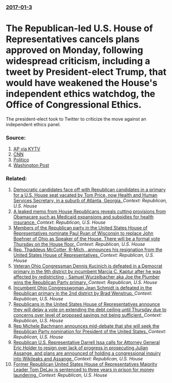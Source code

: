### [2017-01-3](/news/2017/01/3/index.md)

# The Republican-led U.S. House of Representatives cancels plans approved on Monday, following widespread criticism, including a tweet by President-elect Trump, that would have weakened the House's independent ethics watchdog, the Office of Congressional Ethics. 

The president-elect took to Twitter to criticize the move against an independent ethics panel.


### Source:

1. [AP via KYTV](http://www.ky3.com/content/news/Paul-Ryan-re-elected-as-speaker-409563525.html)
2. [CNN](http://www.cnn.com/2017/01/02/politics/office-of-congressional-ethics-oversight-of-ethics-committee-amendment/)
3. [Politico](http://www.politico.com/story/2017/01/paul-ryan-easily-wins-reelection-as-speaker-of-the-house-233139)
4. [Washington Post](http://www.washingtonpost.com/powerpost/gop-to-start-on-ambitious-conservative-agenda-as-congress-convenes-today/2017/01/03/6117cbe2-d1a1-11e6-945a-76f69a399dd5_story.html)

### Related:

1. [Democratic candidates face off with Republican candidates in a primary for a U.S. House seat vacated by Tom Price, now Health and Human Services Secretary, in a suburb of Atlanta, Georgia.  ](/news/2017/04/18/democratic-candidates-face-off-with-republican-candidates-in-a-primary-for-a-u-s-house-seat-vacated-by-tom-price-now-health-and-human-serv.md) _Context: Republican, U.S. House_
2. [A leaked memo from House Republicans reveals cutting provisions from Obamacare such as Medicaid expansions and subsidies for health insurance. ](/news/2017/02/25/a-leaked-memo-from-house-republicans-reveals-cutting-provisions-from-obamacare-such-as-medicaid-expansions-and-subsidies-for-health-insuranc.md) _Context: Republican, U.S. House_
3. [Members of the Republican party in the United States House of Representatives nominate Paul Ryan of Wisconsin to replace John Boehner of Ohio as Speaker of the House.  There will be a formal vote Thursday on the House floor. ](/news/2015/10/28/members-of-the-republican-party-in-the-united-states-house-of-representatives-nominate-paul-ryan-of-wisconsin-to-replace-john-boehner-of-ohi.md) _Context: Republican, U.S. House_
4. [Rep. Thaddeus McCotter, R-Mich., announces his resignation from the United States House of Representatives. ](/news/2012/07/6/rep-thaddeus-mccotter-r-mich-announces-his-resignation-from-the-united-states-house-of-representatives.md) _Context: Republican, U.S. House_
5. [Veteran Ohio Congressman Dennis Kucinich is defeated in a Democrat primary in the 9th district by incumbent Marcia C. Kaptur after he was affected by redistricting - Samuel Wurzelbacher aka Joe the Plumber wins the Republican Party primary. ](/news/2012/03/6/veteran-ohio-congressman-dennis-kucinich-is-defeated-in-a-democrat-primary-in-the-9th-district-by-incumbent-marcia-c-kaptur-after-he-was-af.md) _Context: Republican, U.S. House_
6. [Incumbent Ohio Congresswoman Jean Schmidt is defeated in the Republican primary in the 2nd district by Brad Wenstrup. ](/news/2012/03/6/incumbent-ohio-congresswoman-jean-schmidt-is-defeated-in-the-republican-primary-in-the-2nd-district-by-brad-wenstrup.md) _Context: Republican, U.S. House_
7. [Republicans in the United States House of Representatives announce they will delay a vote on extending the debt ceiling until Thursday due to concerns over level of proposed savings not being sufficient. ](/news/2011/07/27/republicans-in-the-united-states-house-of-representatives-announce-they-will-delay-a-vote-on-extending-the-debt-ceiling-until-thursday-due-t.md) _Context: Republican, U.S. House_
8. [Rep Michele Bachmann announces mid-debate that she will seek the Republican Party nomination for President of the United States. ](/news/2011/06/13/rep-michele-bachmann-announces-mid-debate-that-she-will-seek-the-republican-party-nomination-for-president-of-the-united-states.md) _Context: Republican, U.S. House_
9. [Republican U.S. Representative Darrell Issa calls for Attorney General Eric Holder to resign over lack of progress in prosecuting Julian Assange, and plans are announced of holding a congressional inquiry into Wikileaks and Assange. ](/news/2011/01/3/republican-u-s-representative-darrell-issa-calls-for-attorney-general-eric-holder-to-resign-over-lack-of-progress-in-prosecuting-julian-ass.md) _Context: Republican, U.S. House_
10. [Former Republican United States House of Representatives Majority Leader Tom DeLay is sentenced to three years in prison for money laundering. ](/news/2011/01/10/former-republican-united-states-house-of-representatives-majority-leader-tom-delay-is-sentenced-to-three-years-in-prison-for-money-launderin.md) _Context: Republican, U.S. House_
